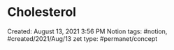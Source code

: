 # Cholesterol

Created: August 13, 2021 3:56 PM
Notion tags: #notion, #created/2021/Aug/13
zet type: #permanet/concept